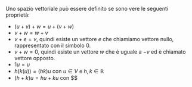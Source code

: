 Uno spazio vettoriale può essere definito se sono vere le seguenti proprietà:
- $(u+v)+w=u+(v+w)$
- $v+w=w+v$
- $v+e=v$, quindi esiste un vettore $e$ che chiamiamo vettore nullo, rappresentato con il simbolo 0.
- $v+w=0$, quindi esiste un vettore $w$ che è uguale a $-v$ ed è chiamato vettore opposto.
- $1u=u$
- $h(k(u))=(hk)u$ con $u\in V$ e $h,k\in\mathbb{R}$
- $(h+k)u=hu+ku$ con $$